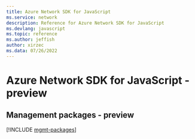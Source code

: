 ```yaml
---
title: Azure Network SDK for JavaScript
ms.service: network
description: Reference for Azure Network SDK for JavaScript
ms.devlang: javascript
ms.topic: reference
ms.author: jeffish
author: xirzec
ms.data: 07/26/2022
---
```

# Azure Network SDK for JavaScript - preview

## Management packages - preview
[!INCLUDE [mgmt-packages](network-mgmt-index.md)]